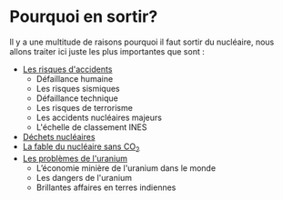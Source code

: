 # Pourquoi en sortir?

Il y a une multitude de raisons pourquoi il faut sortir du nucléaire, nous allons traiter ici juste les plus importantes que sont :

- [Les risques d'accidents](pourquoi/risques)
  - Défaillance humaine
  - Les risques sismiques
  - Défaillance technique
  - Les risques de terrorisme
  - Les accidents nucléaires majeurs
  - L'échelle de classement INES
- [Déchets nucléaires](pourquoi/dechets)
- [La fable du nucléaire sans CO<sub>2</sub>](pourquoi/sans-co2)
- [Les problèmes de l'uranium](pourquoi/uranium)
  - L’économie minière de l'uranium dans le monde
  - Les dangers de l'uranium
  - Brillantes affaires en terres indiennes
